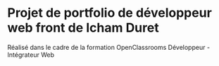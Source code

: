 # Projet de portfolio de développeur web front de Icham Duret

Réalisé dans le cadre de la formation OpenClassrooms Développeur - Intégrateur Web
